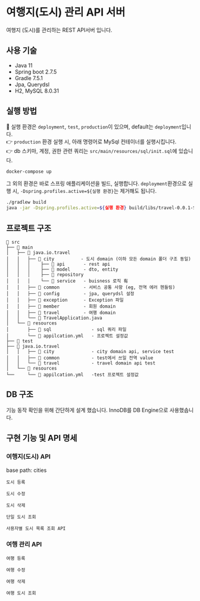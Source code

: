 # 여행지(도시) 관리 API 서버
여행지 (도시)를 관리하는 REST API서버 입니다. 

## 사용 기술
* Java 11
* Spring boot 2.7.5
* Gradle 7.5.1
* Jpa, Querydsl
* H2, MySQL 8.0.31

## 실행 방법
📍 실행 환경은 `deployment`, `test`, `production`이 있으며, default는 `deployment`입니다.  
👉 `production` 환경 실행 시, 아래 명령어로 MySql 컨테이너를 실행시킵니다.  
👉 db 스키마, 계정, 권한 관련 쿼리는 `src/main/resources/sql/init.sql`에 있습니다.
```bash
docker-compose up
```
그 외의 환경은 바로 스프링 애플리케이션을 빌드, 실행합니다. `deployment`환경으로 실행 시, `-Dspring.profiles.active=${실행 환경}`는 제거해도 됩니다. 
```bash
./gradlew build
java -jar -Dspring.profiles.active=${실행 환경} build/libs/travel-0.0.1-SNAPSHOT.jar 
```
## 프로젝트 구조
```
📂 src
├── 📂 main
│   ├── 📂 java.io.travel
│   │   ├── 📂 city          - 도시 domain (이하 모든 domain 폴더 구조 동일)
│   │   │    ├── 📂 api       - rest api
│   │   │    ├── 📂 model     - dto, entity 
│   │   │    ├── 📂 repository 
│   │   │    └── 📂 service   - buisness 로직 有
│   │   ├── 📂 common         - 서비스 공통 사항 (eg, 전역 에러 헨들링)
│   │   ├── 📂 config         - jpa, querydsl 설정
│   │   ├── 📂 exception      - Exception 파일
│   │   ├── 📂 member         - 회원 domain
│   │   ├── 📂 travel         - 여행 domain
│   │   └── 📄 TravelApplication.java
│   └── 📂 resources
│       ├── 📂 sql               - sql 쿼리 파일
│       └── 📄 appilcation.yml   - 프로젝트 설정값
├── 📂 test
├── 📂 java.io.travel
│   │   ├── 📂 city              - city domain api, service test
│   │   ├── 📂 common            - test에서 쓰일 전역 value
│   │   └── 📂 travel            - travel domain api test
│   └── 📂 resources
└──     └── 📄 appilcation.yml   -test 프로젝트 설정값
```
## DB 구조
기능 동작 확인을 위해 간단하게 설계 했습니다. 
InnoDB를 DB Engine으로 사용했솝니다.

## 구현 기능 및 API 명세
### 여행지(도시) API
base path: cities  

`도시 등록`

`도시 수정`

`도시 삭제`

`단일 도시 조회`

`사용자별 도시 목록 조회 API`


### 여행 관리 API
`여행 등록`

`여행 수정`

`여행 삭제`

`여행 도시 조회`

